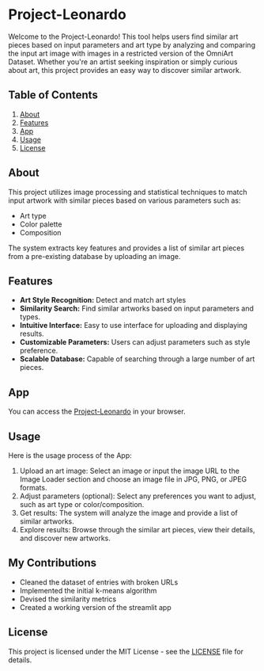# Project-Leonardo
Welcome to the Project-Leonardo! This tool helps users find similar art pieces based on input parameters and art type by analyzing and comparing the input art image with images in a restricted version of the OmniArt Dataset. Whether you're an artist seeking inspiration or simply curious about art, this project provides an easy way to discover similar artwork.

## Table of Contents
1. [About](#about)
2. [Features](#features)
3. [App](#app)
4. [Usage](#usage)
5. [License](#license)


## About <a name="about"></a>
This project utilizes image processing and statistical techniques to match input artwork with similar pieces based on various parameters such as:
* Art type 
* Color palette
* Composition

The system extracts key features and provides a list of similar art pieces from a pre-existing database by uploading an image.

## Features <a name="features"></a>
- **Art Style Recognition:** Detect and match art styles 
- **Similarity Search:** Find similar artworks based on input parameters and types.
- **Intuitive Interface:** Easy to use interface for uploading and displaying results.
- **Customizable Parameters:** Users can adjust parameters such as style preference.
- **Scalable Database:** Capable of searching through a large number of art pieces.

## App <a name="app"></a>
You can access the [Project-Leonardo](https://project-leonardo-wna6tfncgzxmvdwlzcblua.streamlit.app/)  in your browser.

## Usage <a name="usage"></a>
Here is the usage process of the App:
1. Upload an art image: Select an image or input the image URL to the Image Loader section and choose an image file in JPG, PNG, or JPEG formats.
2. Adjust parameters (optional): Select any preferences you want to adjust, such as art type or color/composition.
3. Get results: The system will analyze the image and provide a list of similar artworks.
4. Explore results: Browse through the similar art pieces, view their details, and discover new artworks.

## My Contributions
* Cleaned the dataset of entries with broken URLs
* Implemented the initial k-means algorithm
* Devised the similarity metrics
* Created a working version of the streamlit app


## License <a name="license"></a>
This project is licensed under the MIT License - see the [LICENSE](https://github.com/BotanCevik2/Project-Leonardo/blob/main/LICENSE) file for details.
